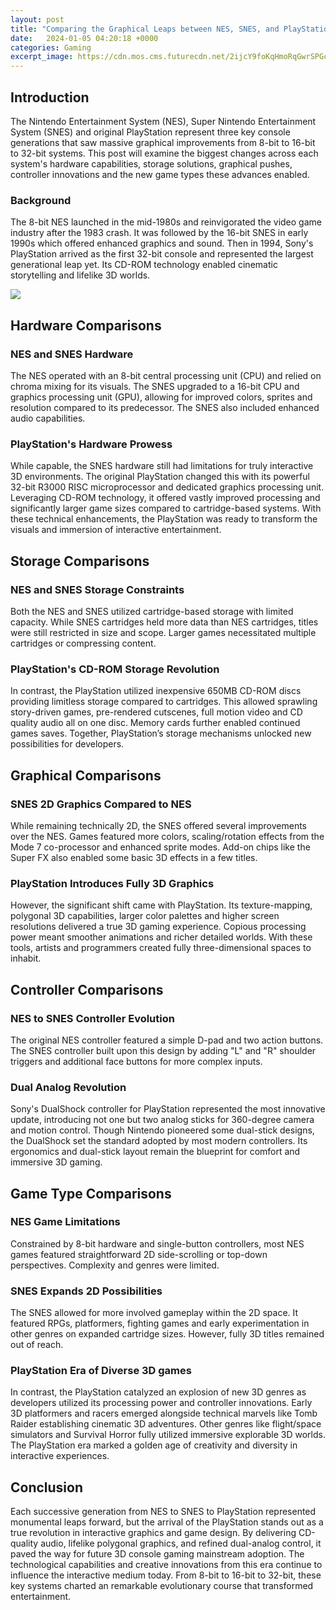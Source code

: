 ```yaml
---
layout: post
title: "Comparing the Graphical Leaps between NES, SNES, and PlayStation"
date:   2024-01-05 04:20:18 +0000
categories: Gaming
excerpt_image: https://cdn.mos.cms.futurecdn.net/2ijcY9foKqHmoRqGwrSPGc.jpg
---
```


## Introduction 
The Nintendo Entertainment System (NES), Super Nintendo Entertainment System (SNES) and original PlayStation represent three key console generations that saw massive graphical improvements from 8-bit to 16-bit to 32-bit systems. This post will examine the biggest changes across each system's hardware capabilities, storage solutions, graphical pushes, controller innovations and the new game types these advances enabled. 
### Background 
The 8-bit NES launched in the mid-1980s and reinvigorated the video game industry after the 1983 crash. It was followed by the 16-bit SNES in early 1990s which offered enhanced graphics and sound. Then in 1994, Sony's PlayStation arrived as the first 32-bit console and represented the largest generational leap yet. Its CD-ROM technology enabled cinematic storytelling and lifelike 3D worlds.

![](https://cdn.mos.cms.futurecdn.net/2ijcY9foKqHmoRqGwrSPGc.jpg)
## Hardware Comparisons
### NES and SNES Hardware 
The NES operated with an 8-bit central processing unit (CPU) and relied on chroma mixing for its visuals. The SNES upgraded to a 16-bit CPU and graphics processing unit (GPU), allowing for improved colors, sprites and resolution compared to its predecessor. The SNES also included enhanced audio capabilities.
### PlayStation's Hardware Prowess
While capable, the SNES hardware still had limitations for truly interactive 3D environments. The original PlayStation changed this with its powerful 32-bit R3000 RISC microprocessor and dedicated graphics processing unit. Leveraging CD-ROM technology, it offered vastly improved processing and significantly larger game sizes compared to cartridge-based systems. With these technical enhancements, the PlayStation was ready to transform the visuals and immersion of interactive entertainment.
## Storage Comparisons 
### NES and SNES Storage Constraints
Both the NES and SNES utilized cartridge-based storage with limited capacity. While SNES cartridges held more data than NES cartridges, titles were still restricted in size and scope. Larger games necessitated multiple cartridges or compressing content.
### PlayStation's CD-ROM Storage Revolution 
In contrast, the PlayStation utilized inexpensive 650MB CD-ROM discs providing limitless storage compared to cartridges. This allowed sprawling story-driven games, pre-rendered cutscenes, full motion video and CD quality audio all on one disc. Memory cards further enabled continued games saves. Together, PlayStation’s storage mechanisms unlocked new possibilities for developers.
## Graphical Comparisons
### SNES 2D Graphics Compared to NES 
While remaining technically 2D, the SNES offered several improvements over the NES. Games featured more colors, scaling/rotation effects from the Mode 7 co-processor and enhanced sprite modes. Add-on chips like the Super FX also enabled some basic 3D effects in a few titles. 
### PlayStation Introduces Fully 3D Graphics
However, the significant shift came with PlayStation. Its texture-mapping, polygonal 3D capabilities, larger color palettes and higher screen resolutions delivered a true 3D gaming experience. Copious processing power meant smoother animations and richer detailed worlds. With these tools, artists and programmers created fully three-dimensional spaces to inhabit.
## Controller Comparisons
### NES to SNES Controller Evolution
The original NES controller featured a simple D-pad and two action buttons. The SNES controller built upon this design by adding "L" and "R" shoulder triggers and additional face buttons for more complex inputs.
### Dual Analog Revolution 
Sony's DualShock controller for PlayStation represented the most innovative update, introducing not one but two analog sticks for 360-degree camera and motion control. Though Nintendo pioneered some dual-stick designs, the DualShock set the standard adopted by most modern controllers. Its ergonomics and dual-stick layout remain the blueprint for comfort and immersive 3D gaming.
## Game Type Comparisons
### NES Game Limitations
Constrained by 8-bit hardware and single-button controllers, most NES games featured straightforward 2D side-scrolling or top-down perspectives. Complexity and genres were limited.
### SNES Expands 2D Possibilities
The SNES allowed for more involved gameplay within the 2D space. It featured RPGs, platformers, fighting games and early experimentation in other genres on expanded cartridge sizes. However, fully 3D titles remained out of reach.
### PlayStation Era of Diverse 3D games 
In contrast, the PlayStation catalyzed an explosion of new 3D genres as developers utilized its processing power and controller innovations. Early 3D platformers and racers emerged alongside technical marvels like Tomb Raider establishing cinematic 3D adventures. Other genres like flight/space simulators and Survival Horror fully utilized immersive explorable 3D worlds. The PlayStation era marked a golden age of creativity and diversity in interactive experiences.
## Conclusion 
Each successive generation from NES to SNES to PlayStation represented monumental leaps forward, but the arrival of the PlayStation stands out as a true revolution in interactive graphics and game design. By delivering CD-quality audio, lifelike polygonal graphics, and refined dual-analog control, it paved the way for future 3D console gaming mainstream adoption. The technological capabilities and creative innovations from this era continue to influence the interactive medium today. From 8-bit to 16-bit to 32-bit, these key systems charted an remarkable evolutionary course that transformed entertainment.